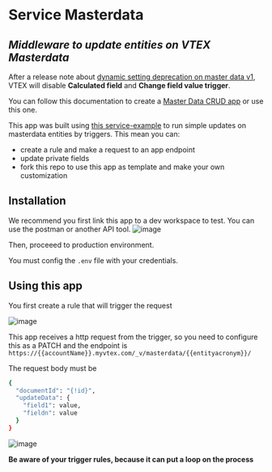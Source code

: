 # Service Masterdata
## _Middleware to update entities on VTEX Masterdata_

After a release note about [dynamic setting deprecation on master data v1](https://help.vtex.com/en/announcements/master-data-v1-dynamic-settings-deprecation--4a1FZX8wGeHLcOyMg0egg8), VTEX will disable **Calculated field** and **Change field value trigger**.

You can follow this documentation to create a [Master Data CRUD app](https://developers.vtex.com/docs/guides/create-master-data-crud-app) or use this one.

This app was built using [this service-example](https://github.com/vtex-apps/service-example?tab=readme-ov-file) to run simple updates on masterdata entities by triggers.
This mean you can:
- create a rule and make a request to an app endpoint
- update private fields
- fork this repo to use this app as template and make your own customization

## Installation

We recommend you first link this app to a dev workspace to test. You can use the postman or another API tool.
![image](https://github.com/amaurypavao/service-masterdata-vtex/assets/94199726/22873629-9876-4be4-9605-9ab5a27b14b1)

Then, proceeed to production environment.

You must config the `.env` file with your credentials.

## Using this app

You first create a rule that will trigger the request

![image](https://github.com/amaurypavao/service-masterdata-vtex/assets/94199726/e949016c-103a-4a81-b8e9-76d1a5796f56)

This app receives a http request from the trigger, so you need to configure this as a PATCH and the endpoint is
``
https://{{accountName}}.myvtex.com/_v/masterdata/{{entityacronym}}/
``

The request body must be
```sh
{
  "documentId": "{!id}", 
  "updateData": {
    "field1": value,
    "fieldn": value
  }
}
```
![image](https://github.com/amaurypavao/service-masterdata-vtex/assets/94199726/cc6d8f67-c4f5-4d2c-8dca-567c182fa5be)

**Be aware of your trigger rules, because it can put a loop on the process**

